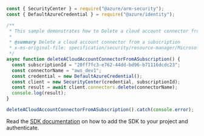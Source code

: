 ```javascript
const { SecurityCenter } = require("@azure/arm-security");
const { DefaultAzureCredential } = require("@azure/identity");

/**
 * This sample demonstrates how to Delete a cloud account connector from a subscription
 *
 * @summary Delete a cloud account connector from a subscription
 * x-ms-original-file: specification/security/resource-manager/Microsoft.Security/preview/2020-01-01-preview/examples/Connectors/DeleteConnectorSubscription_example.json
 */
async function deleteACloudAccountConnectorFromASubscription() {
  const subscriptionId = "20ff7fc3-e762-44dd-bd96-b71116dcdc23";
  const connectorName = "aws_dev1";
  const credential = new DefaultAzureCredential();
  const client = new SecurityCenter(credential, subscriptionId);
  const result = await client.connectors.delete(connectorName);
  console.log(result);
}

deleteACloudAccountConnectorFromASubscription().catch(console.error);
```

Read the [SDK documentation](https://github.com/Azure/azure-sdk-for-js/blob/%40azure%2Farm-security_5.0.0/sdk/security/arm-security/README.md) on how to add the SDK to your project and authenticate.
